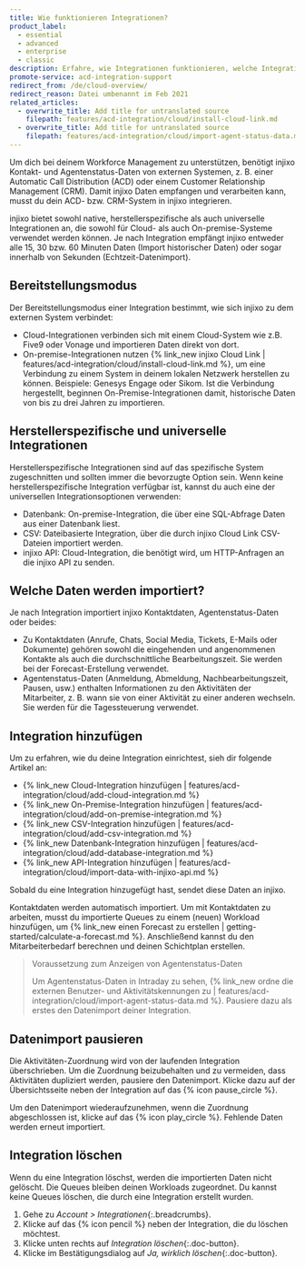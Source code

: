 ```yaml
---
title: Wie funktionieren Integrationen?
product_label:
  - essential
  - advanced
  - enterprise
  - classic
description: Erfahre, wie Integrationen funktionieren, welche Integrationen es gibt und wie du sie hinzufügen und löschen kannst.
promote-service: acd-integration-support
redirect_from: /de/cloud-overview/
redirect_reason: Datei umbenannt im Feb 2021
related_articles:
  - overwrite_title: Add title for untranslated source
    filepath: features/acd-integration/cloud/install-cloud-link.md
  - overwrite_title: Add title for untranslated source
    filepath: features/acd-integration/cloud/import-agent-status-data.md
---
```


Um dich bei deinem Workforce Management zu unterstützen, benötigt injixo Kontakt- und Agentenstatus-Daten von externen Systemen, z.&nbsp;B. einer Automatic Call Distribution (ACD) oder einem Customer Relationship Management (CRM). Damit injixo Daten empfangen und verarbeiten kann, musst du dein ACD- bzw. CRM-System in injixo integrieren.

injixo bietet sowohl native, herstellerspezifische als auch universelle Integrationen an, die sowohl für Cloud- als auch On-premise-Systeme verwendet werden können. Je nach Integration empfängt injixo entweder alle 15, 30 bzw. 60 Minuten Daten (Import historischer Daten) oder sogar innerhalb von Sekunden (Echtzeit-Datenimport).

## Bereitstellungsmodus

Der Bereitstellungsmodus einer Integration bestimmt, wie sich injixo zu dem externen System verbindet:

- Cloud-Integrationen verbinden sich mit einem Cloud-System wie z.B. Five9 oder Vonage und importieren Daten direkt von dort.
- On-premise-Integrationen nutzen {% link_new injixo Cloud Link | features/acd-integration/cloud/install-cloud-link.md %}, um eine Verbindung zu einem System in deinem lokalen Netzwerk herstellen zu können. Beispiele: Genesys Engage oder Sikom. Ist die Verbindung hergestellt, beginnen On-Premise-Integrationen damit, historische Daten von bis zu drei Jahren zu importieren.

## Herstellerspezifische und universelle Integrationen

Herstellerspezifische Integrationen sind auf das spezifische System zugeschnitten und sollten immer die bevorzugte Option sein. Wenn keine herstellerspezifische Integration verfügbar ist, kannst du auch eine der universellen Integrationsoptionen verwenden:

- Datenbank: On-premise-Integration, die über eine SQL-Abfrage Daten aus einer Datenbank liest.
- CSV: Dateibasierte Integration, über die durch injixo Cloud Link CSV-Dateien importiert werden.
- injixo API: Cloud-Integration, die benötigt wird, um HTTP-Anfragen an die injixo&nbsp;API zu senden.

## Welche Daten werden importiert?

Je nach Integration importiert injixo Kontaktdaten, Agentenstatus-Daten oder beides:

- Zu Kontaktdaten (Anrufe, Chats, Social Media, Tickets, E-Mails oder Dokumente) gehören sowohl die eingehenden und angenommenen Kontakte als auch die durchschnittliche Bearbeitungszeit. Sie werden bei der Forecast-Erstellung verwendet.
- Agentenstatus-Daten (Anmeldung, Abmeldung, Nachbearbeitungszeit, Pausen, usw.) enthalten Informationen zu den Aktivitäten der Mitarbeiter, z.&nbsp;B. wann sie von einer Aktivität zu einer anderen wechseln. Sie werden für die Tagessteuerung verwendet.

## Integration hinzufügen

Um zu erfahren, wie du deine Integration einrichtest, sieh dir folgende Artikel an:

- {% link_new Cloud-Integration hinzufügen | features/acd-integration/cloud/add-cloud-integration.md %}
- {% link_new On-Premise-Integration hinzufügen | features/acd-integration/cloud/add-on-premise-integration.md %}
- {% link_new CSV-Integration hinzufügen | features/acd-integration/cloud/add-csv-integration.md %}
- {% link_new Datenbank-Integration hinzufügen | features/acd-integration/cloud/add-database-integration.md %}
- {% link_new API-Integration hinzufügen | features/acd-integration/cloud/import-data-with-injixo-api.md %}

Sobald du eine Integration hinzugefügt hast, sendet diese Daten an injixo.

Kontaktdaten werden automatisch importiert. Um mit Kontaktdaten zu arbeiten, musst du importierte Queues zu einem (neuen) Workload hinzufügen, um {% link_new einen Forecast zu erstellen | getting-started/calculate-a-forecast.md %}. Anschließend kannst du den Mitarbeiterbedarf berechnen und deinen Schichtplan erstellen.

> Voraussetzung zum Anzeigen von Agentenstatus-Daten
>
> Um Agentenstatus-Daten in Intraday zu sehen, {% link_new ordne die externen Benutzer- und Aktivitätskennungen zu | features/acd-integration/cloud/import-agent-status-data.md %}. Pausiere dazu als erstes den Datenimport deiner Integration.

<!-- add list of articles? or generic steps? -->

## Datenimport pausieren

Die Aktivitäten-Zuordnung wird von der laufenden Integration überschrieben. Um die Zuordnung beizubehalten und zu vermeiden, dass Aktivitäten dupliziert werden, pausiere den Datenimport. Klicke dazu auf der Übersichtsseite neben der Integration auf das {% icon pause_circle %}.

Um den Datenimport wiederaufzunehmen, wenn die Zuordnung abgeschlossen ist, klicke auf das {% icon play_circle %}. Fehlende Daten werden erneut importiert.

## Integration löschen

Wenn du eine Integration löschst, werden die importierten Daten nicht gelöscht. Die Queues bleiben deinen Workloads zugeordnet. Du kannst keine Queues löschen, die durch eine Integration erstellt wurden.

1. Gehe zu _Account > Integrationen_{:.breadcrumbs}.
2. Klicke auf das {% icon pencil %} neben der Integration, die du löschen möchtest.
3. Klicke unten rechts auf _Integration löschen_{:.doc-button}.
4. Klicke im Bestätigungsdialog auf _Ja, wirklich löschen_{:.doc-button}.
